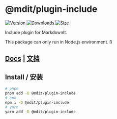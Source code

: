# @mdit/plugin-include

[![Version](https://img.shields.io/npm/v/@mdit/plugin-include.svg?style=flat-square&logo=npm) ![Downloads](https://img.shields.io/npm/dm/@mdit/plugin-include.svg?style=flat-square&logo=npm) ![Size](https://img.shields.io/bundlephobia/min/@mdit/plugin-include?style=flat-square&logo=npm)](https://www.npmjs.com/package/@mdit/plugin-include)

Include plugin for MarkdownIt.

This package can only run in Node.js environment. ß

## [Docs](https://mdit-plugins.github.io/include.html) | [文档](https://mdit-plugins.github.io/zh/include.html)

## Install / 安装

```bash
# pnpm
pnpm add -D @mdit/plugin-include
# npm
npm i -D @mdit/plugin-include
# yarn
yarn add -D @mdit/plugin-include
```
